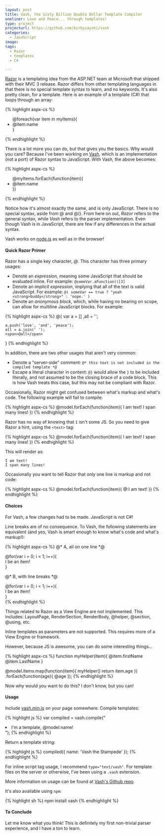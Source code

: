 ```yaml
---
layout: post
title: Vash, the Sixty Billion Double Dollar Template Compiler
oneliner: Love and Peace... through templates!
type: project
projecturl: https://github.com/kirbysayshi/vash
categories:
  - JavaScript
image:
tags:
  - Razor
  - templates
  - C#

---
```


[Razor](http://weblogs.asp.net/scottgu/archive/2010/07/02/introducing-razor.aspx) is a templating idea from the ASP.NET team at Microsoft that shipped with their MVC 3 release. Razor differs from other templating languages in that there is no special template syntax to learn, and no keywords. It's also pretty clean, for a template. Here is an example of a template (C#) that loops through an array:

{% highlight aspx-cs  %}
<ul id="theBigList">
@foreach(var item in myItems){
    <li class="@( i % 2 == 0 ? 'even' : 'odd' )">@item.name</li>
}
</ul>
{% endhighlight %}

There is a lot more you can do, but that gives you the basics. Why would you care? Because I've been working on [Vash](https://github.com/kirbysayshi/vash), which is an implementation (not a port) of Razor syntax to JavaScript. With Vash, the above becomes:

{% highlight aspx-cs  %}
<ul id="theBigList">
@myItems.forEach(function(item){
    <li class="@( i % 2 === 0 ? 'even' : 'odd' )">@item.name</li>
})
</ul>
{% endhighlight %}

Notice how it's almost exactly the same, and is only JavaScript. There is no special syntax, aside from @ and @(). From here on out, _Razor_ refers to the general syntax, while _Vash_ refers to the parser implementation. Even though Vash is in JavaScript, there are few if any differences in the actual syntax.

Vash works on [node.js](http://nodejs.org) as well as in the browser!

#### Quick Razor Primer

Razor has a single key character, _@_. This character has three primary usages:

* Denote an _expression_, meaning some JavaScript that should be evaluated inline. For example: `@someVar.aFunction()[3]`
* Denote an _implicit expression_, implying that all of the text is valid JavaScript. For example: `@( someVar == true ? "yeah <strong>buddy</strong>" : 'nope.' )`
* Denote an _anonymous block_, which, while having no bearing on scope, can allow for multiline JavaScript blocks. For example:

{% highlight aspx-cs %}
@{
    var  a = []
        ,all = '';
    
    a.push('love', 'and', 'peace');
    all = a.join(' ');
    <span>@all</span>
}
{% endhighlight %}

In addition, there are two other usages that aren't very common:

* Denote a "server-side" comment: `@* this text is not included in the compiled template *@`
* Escape a literal character in content: `@}` would allow the `}` to be included literally, and not assumed to be the closing brace of a code block. This is how Vash treats this case, but this may not be compliant with Razor.

Occasionally, Razor might get confused between what's markup and what's code. The following example will fail to compile:

{% highlight aspx-cs  %}
@model.forEach(function(item){
    I am text!
    I span many lines!
})
{% endhighlight %}

Razor has no way of knowing that `I` isn't some JS. So you need to give Razor a hint, using the `<text>` tag:

{% highlight aspx-cs  %}
@model.forEach(function(item){
    <text>
        I am text!
        I span many lines!
    </text>
})
{% endhighlight %}

This will render as:

    I am text!
    I span many lines!

Occasionally you want to tell Razor that only one line is markup and not code:

{% highlight aspx-cs  %}
@model.forEach(function(item){
    @:I am text!
})
{% endhighlight %}


#### Choices

For Vash, a few changes had to be made. JavaScript is not C#! 

Line breaks are of no consequence. To Vash, the following statements are equivalent (and yes, Vash is smart enough to know what's code and what's markup!):

{% highlight aspx-cs  %}
@* A, all on one line *@
<div class="how"> @for(var i = 0; i < 1; i++){ <div class="item-@i">I be an item!</div> } </div>

@* B, with line breaks *@
<div class="how"> 
@for(var i = 0; i < 1; i++){ 
    <div class="item-@i">I be an item!</div> 
} 
</div>
{% endhighlight %}

Things related to Razor as a View Engine are not implemented. This includes: LayoutPage, RenderSection, RenderBody, @helper, @section, @using, etc.

Inline templates as parameters are not supported. This requires more of a View Engine or framework.

However, because JS is awesome, you can do some interesting things...

{% highlight aspx-cs  %}
function myHelper(item){
    <td>@item.firstName</td>
    <td>@item.LastName</td>
}

@model.items.map(function(item){
    myHelper()
    return item.age
})
.forEach(function(age){
    <td>@age</td>
});
{% endhighlight %}

Now why would you want to do this? I don't know, but you can!

#### Usage

Include [vash.min.js](https://github.com/kirbysayshi/Vash/blob/master/build/vash.min.js) on your page somewhere. Compile templates:

{% highlight js  %}
var compiled = vash.compile("<li>I'm a template, @model.name!</li>");
{% endhighlight %}

Return a template string:

{% highlight js  %}
compiled({ name: 'Vash the Stampede' });
{% endhighlight %}

For inline script tag usage, I recommend `type="text/vash"`. For template files on the server or otherwise, I've been using a `.vash` extension.

More information on usage can be found at [Vash's Github repo](https://github.com/kirbysayshi/vash).

It's also available using `npm`:

{% highlight sh %}
npm install vash
{% endhighlight %}

#### To Conclude

Let me know what you think! This is definitely my first non-trivial parser experience, and I have a ton to learn. 
